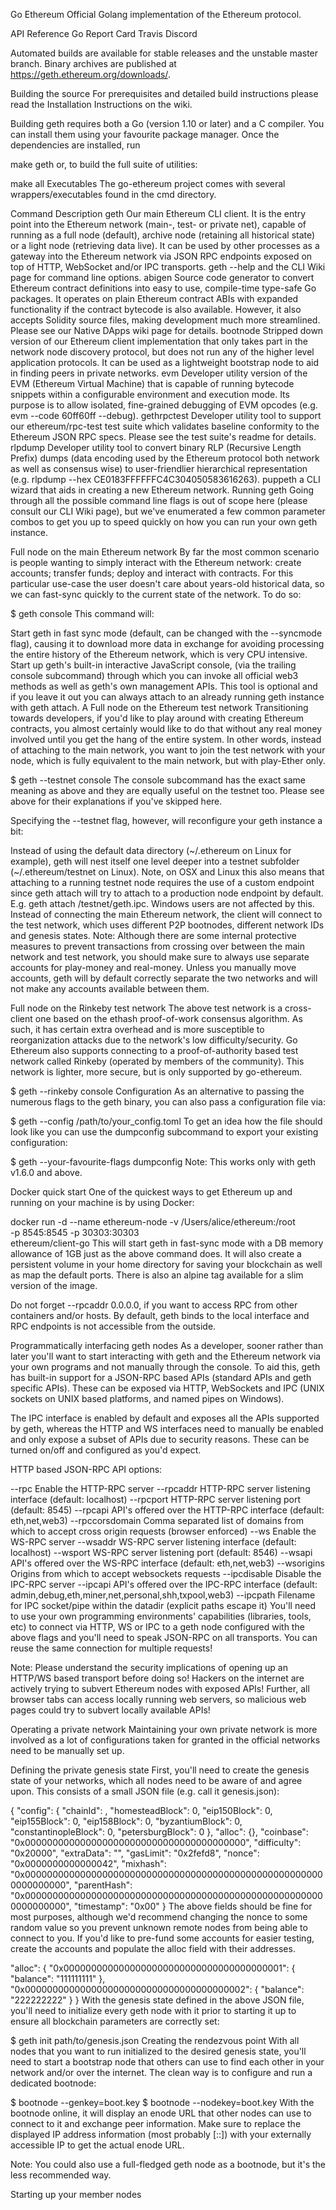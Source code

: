 Go Ethereum
Official Golang implementation of the Ethereum protocol.

API Reference Go Report Card Travis Discord

Automated builds are available for stable releases and the unstable master branch. Binary archives are published at https://geth.ethereum.org/downloads/.

Building the source
For prerequisites and detailed build instructions please read the Installation Instructions on the wiki.

Building geth requires both a Go (version 1.10 or later) and a C compiler. You can install them using your favourite package manager. Once the dependencies are installed, run

make geth
or, to build the full suite of utilities:

make all
Executables
The go-ethereum project comes with several wrappers/executables found in the cmd directory.

Command	Description
geth	Our main Ethereum CLI client. It is the entry point into the Ethereum network (main-, test- or private net), capable of running as a full node (default), archive node (retaining all historical state) or a light node (retrieving data live). It can be used by other processes as a gateway into the Ethereum network via JSON RPC endpoints exposed on top of HTTP, WebSocket and/or IPC transports. geth --help and the CLI Wiki page for command line options.
abigen	Source code generator to convert Ethereum contract definitions into easy to use, compile-time type-safe Go packages. It operates on plain Ethereum contract ABIs with expanded functionality if the contract bytecode is also available. However, it also accepts Solidity source files, making development much more streamlined. Please see our Native DApps wiki page for details.
bootnode	Stripped down version of our Ethereum client implementation that only takes part in the network node discovery protocol, but does not run any of the higher level application protocols. It can be used as a lightweight bootstrap node to aid in finding peers in private networks.
evm	Developer utility version of the EVM (Ethereum Virtual Machine) that is capable of running bytecode snippets within a configurable environment and execution mode. Its purpose is to allow isolated, fine-grained debugging of EVM opcodes (e.g. evm --code 60ff60ff --debug).
gethrpctest	Developer utility tool to support our ethereum/rpc-test test suite which validates baseline conformity to the Ethereum JSON RPC specs. Please see the test suite's readme for details.
rlpdump	Developer utility tool to convert binary RLP (Recursive Length Prefix) dumps (data encoding used by the Ethereum protocol both network as well as consensus wise) to user-friendlier hierarchical representation (e.g. rlpdump --hex CE0183FFFFFFC4C304050583616263).
puppeth	a CLI wizard that aids in creating a new Ethereum network.
Running geth
Going through all the possible command line flags is out of scope here (please consult our CLI Wiki page), but we've enumerated a few common parameter combos to get you up to speed quickly on how you can run your own geth instance.

Full node on the main Ethereum network
By far the most common scenario is people wanting to simply interact with the Ethereum network: create accounts; transfer funds; deploy and interact with contracts. For this particular use-case the user doesn't care about years-old historical data, so we can fast-sync quickly to the current state of the network. To do so:

$ geth console
This command will:

Start geth in fast sync mode (default, can be changed with the --syncmode flag), causing it to download more data in exchange for avoiding processing the entire history of the Ethereum network, which is very CPU intensive.
Start up geth's built-in interactive JavaScript console, (via the trailing console subcommand) through which you can invoke all official web3 methods as well as geth's own management APIs. This tool is optional and if you leave it out you can always attach to an already running geth instance with geth attach.
A Full node on the Ethereum test network
Transitioning towards developers, if you'd like to play around with creating Ethereum contracts, you almost certainly would like to do that without any real money involved until you get the hang of the entire system. In other words, instead of attaching to the main network, you want to join the test network with your node, which is fully equivalent to the main network, but with play-Ether only.

$ geth --testnet console
The console subcommand has the exact same meaning as above and they are equally useful on the testnet too. Please see above for their explanations if you've skipped here.

Specifying the --testnet flag, however, will reconfigure your geth instance a bit:

Instead of using the default data directory (~/.ethereum on Linux for example), geth will nest itself one level deeper into a testnet subfolder (~/.ethereum/testnet on Linux). Note, on OSX and Linux this also means that attaching to a running testnet node requires the use of a custom endpoint since geth attach will try to attach to a production node endpoint by default. E.g. geth attach <datadir>/testnet/geth.ipc. Windows users are not affected by this.
Instead of connecting the main Ethereum network, the client will connect to the test network, which uses different P2P bootnodes, different network IDs and genesis states.
Note: Although there are some internal protective measures to prevent transactions from crossing over between the main network and test network, you should make sure to always use separate accounts for play-money and real-money. Unless you manually move accounts, geth will by default correctly separate the two networks and will not make any accounts available between them.

Full node on the Rinkeby test network
The above test network is a cross-client one based on the ethash proof-of-work consensus algorithm. As such, it has certain extra overhead and is more susceptible to reorganization attacks due to the network's low difficulty/security. Go Ethereum also supports connecting to a proof-of-authority based test network called Rinkeby (operated by members of the community). This network is lighter, more secure, but is only supported by go-ethereum.

$ geth --rinkeby console
Configuration
As an alternative to passing the numerous flags to the geth binary, you can also pass a configuration file via:

$ geth --config /path/to/your_config.toml
To get an idea how the file should look like you can use the dumpconfig subcommand to export your existing configuration:

$ geth --your-favourite-flags dumpconfig
Note: This works only with geth v1.6.0 and above.

Docker quick start
One of the quickest ways to get Ethereum up and running on your machine is by using Docker:

docker run -d --name ethereum-node -v /Users/alice/ethereum:/root \
           -p 8545:8545 -p 30303:30303 \
           ethereum/client-go
This will start geth in fast-sync mode with a DB memory allowance of 1GB just as the above command does. It will also create a persistent volume in your home directory for saving your blockchain as well as map the default ports. There is also an alpine tag available for a slim version of the image.

Do not forget --rpcaddr 0.0.0.0, if you want to access RPC from other containers and/or hosts. By default, geth binds to the local interface and RPC endpoints is not accessible from the outside.

Programmatically interfacing geth nodes
As a developer, sooner rather than later you'll want to start interacting with geth and the Ethereum network via your own programs and not manually through the console. To aid this, geth has built-in support for a JSON-RPC based APIs (standard APIs and geth specific APIs). These can be exposed via HTTP, WebSockets and IPC (UNIX sockets on UNIX based platforms, and named pipes on Windows).

The IPC interface is enabled by default and exposes all the APIs supported by geth, whereas the HTTP and WS interfaces need to manually be enabled and only expose a subset of APIs due to security reasons. These can be turned on/off and configured as you'd expect.

HTTP based JSON-RPC API options:

--rpc Enable the HTTP-RPC server
--rpcaddr HTTP-RPC server listening interface (default: localhost)
--rpcport HTTP-RPC server listening port (default: 8545)
--rpcapi API's offered over the HTTP-RPC interface (default: eth,net,web3)
--rpccorsdomain Comma separated list of domains from which to accept cross origin requests (browser enforced)
--ws Enable the WS-RPC server
--wsaddr WS-RPC server listening interface (default: localhost)
--wsport WS-RPC server listening port (default: 8546)
--wsapi API's offered over the WS-RPC interface (default: eth,net,web3)
--wsorigins Origins from which to accept websockets requests
--ipcdisable Disable the IPC-RPC server
--ipcapi API's offered over the IPC-RPC interface (default: admin,debug,eth,miner,net,personal,shh,txpool,web3)
--ipcpath Filename for IPC socket/pipe within the datadir (explicit paths escape it)
You'll need to use your own programming environments' capabilities (libraries, tools, etc) to connect via HTTP, WS or IPC to a geth node configured with the above flags and you'll need to speak JSON-RPC on all transports. You can reuse the same connection for multiple requests!

Note: Please understand the security implications of opening up an HTTP/WS based transport before doing so! Hackers on the internet are actively trying to subvert Ethereum nodes with exposed APIs! Further, all browser tabs can access locally running web servers, so malicious web pages could try to subvert locally available APIs!

Operating a private network
Maintaining your own private network is more involved as a lot of configurations taken for granted in the official networks need to be manually set up.

Defining the private genesis state
First, you'll need to create the genesis state of your networks, which all nodes need to be aware of and agree upon. This consists of a small JSON file (e.g. call it genesis.json):

{
  "config": {
    "chainId": <arbitrary positive integer>,
    "homesteadBlock": 0,
    "eip150Block": 0,
    "eip155Block": 0,
    "eip158Block": 0,
    "byzantiumBlock": 0,
    "constantinopleBlock": 0,
    "petersburgBlock": 0
  },
  "alloc": {},
  "coinbase": "0x0000000000000000000000000000000000000000",
  "difficulty": "0x20000",
  "extraData": "",
  "gasLimit": "0x2fefd8",
  "nonce": "0x0000000000000042",
  "mixhash": "0x0000000000000000000000000000000000000000000000000000000000000000",
  "parentHash": "0x0000000000000000000000000000000000000000000000000000000000000000",
  "timestamp": "0x00"
}
The above fields should be fine for most purposes, although we'd recommend changing the nonce to some random value so you prevent unknown remote nodes from being able to connect to you. If you'd like to pre-fund some accounts for easier testing, create the accounts and populate the alloc field with their addresses.

"alloc": {
  "0x0000000000000000000000000000000000000001": {
    "balance": "111111111"
  },
  "0x0000000000000000000000000000000000000002": {
    "balance": "222222222"
  }
}
With the genesis state defined in the above JSON file, you'll need to initialize every geth node with it prior to starting it up to ensure all blockchain parameters are correctly set:

$ geth init path/to/genesis.json
Creating the rendezvous point
With all nodes that you want to run initialized to the desired genesis state, you'll need to start a bootstrap node that others can use to find each other in your network and/or over the internet. The clean way is to configure and run a dedicated bootnode:

$ bootnode --genkey=boot.key
$ bootnode --nodekey=boot.key
With the bootnode online, it will display an enode URL that other nodes can use to connect to it and exchange peer information. Make sure to replace the displayed IP address information (most probably [::]) with your externally accessible IP to get the actual enode URL.

Note: You could also use a full-fledged geth node as a bootnode, but it's the less recommended way.

Starting up your member nodes
